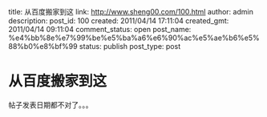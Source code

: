 title: 从百度搬家到这
link: http://www.sheng00.com/100.html
author: admin
description: 
post_id: 100
created: 2011/04/14 17:11:04
created_gmt: 2011/04/14 09:11:04
comment_status: open
post_name: %e4%bb%8e%e7%99%be%e5%ba%a6%e6%90%ac%e5%ae%b6%e5%88%b0%e8%bf%99
status: publish
post_type: post

# 从百度搬家到这

帖子发表日期都不对了。。。